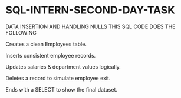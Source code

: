 # SQL-INTERN-SECOND-DAY-TASK
DATA INSERTION AND HANDLING NULLS
THIS SQL CODE DOES THE FOLLOWING

Creates a clean Employees table.

Inserts consistent employee records.

Updates salaries & department values logically.

Deletes a record to simulate employee exit.

Ends with a SELECT to show the final dataset.
